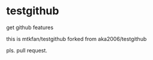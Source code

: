 # testgithub
get github features

this is mtkfan/testgithub forked from aka2006/testgithub

pls. pull request.
